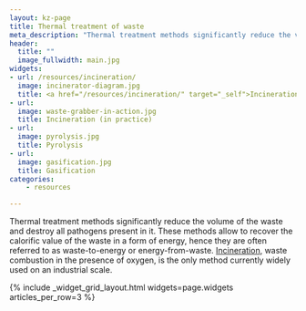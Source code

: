 ```yaml
---
layout: kz-page
title: Thermal treatment of waste
meta_description: "Thermal treatment methods significantly reduce the volume of the waste and destroy all pathogens present in it. These methods allow to recover the calorific value of the waste in a form of energy, hence they are often referred to as waste-to-energy or energy-from-waste. Incineration, waste combustion in the presence of oxygen, is the only method currently widely used on an industrial scale."
header:
  title: ""
  image_fullwidth: main.jpg
widgets:
- url: /resources/incineration/
  image: incinerator-diagram.jpg
  title: <a href="/resources/incineration/" target="_self">Incineration (in theory)</a>
- url:
  image: waste-grabber-in-action.jpg
  title: Incineration (in practice)
- url:
  image: pyrolysis.jpg
  title: Pyrolysis
- url:
  image: gasification.jpg
  title: Gasification
categories:
    - resources

---
```


Thermal treatment methods significantly reduce the volume of the waste and destroy all pathogens present in it. 
These methods allow to recover the calorific value of the waste in a form of energy, hence they are often referred to as waste-to-energy or energy-from-waste.
[Incineration][1], waste combustion in the presence of oxygen, is the only method currently widely used on an industrial scale. 


{% include _widget_grid_layout.html widgets=page.widgets articles_per_row=3 %}


[1]: /resources/incineration